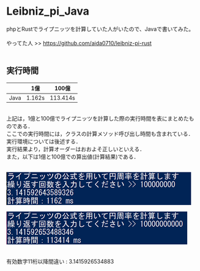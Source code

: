 # Leibniz_pi_Java
phpとRustでライプニッツを計算していた人がいたので、Javaで書いてみた。<br>
<br>
やってた人 >> https://github.com/aida0710/leibniz-pi-rust<br>
<br>
## 実行時間

|       | 1億     | 100億     |
|-------|---------|-----------|
| Java  | 1.162s  | 113.414s  |

<br>
上記は，1億と100億でライプニッツを計算した際の実行時間を表にまとめたものである．<br>
ここでの実行時間には，クラスの計算メソッド呼び出し時間も含まれている．<br>
実行環境については後述する．
<br>
実行結果より，計算オーダーはおおよそ正しいといえる．<br>
また，以下は1億と100億での算出値(計算結果)である．<br>
<br>

![実行結果](result_1.png "実行結果")



![実行結果](result_100.png "実行結果")

<br>
有効数字11桁以降間違い : 3.1415926534883
